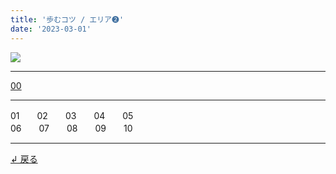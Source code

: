 ```yaml
---
title: '歩むコツ / エリア➋'
date: '2023-03-01'
---
```

![](/images/22.jpg)
***
[00](/posts/22_00)
***
01　　02　　03　　04　　05  
06　　07　　08　　09　　10
***
[ ↲ 戻る ](/posts/0)
